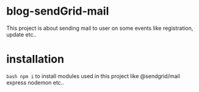 # blog-sendGrid-mail
This project is about sending mail to user on some events like registration, update etc..

# installation
```bash npm i```
to install modules used in this project like @sendgrid/mail express nodemon etc..

